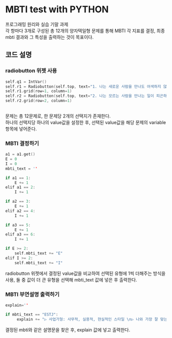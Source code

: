 # MBTI test with PYTHON
프로그래밍 원리와 실습 기말 과제      
각 항마다 3개로 구성된 총 12개의 양자택일형 문제를 통해 MBTI 각 지표를 결정, 최종 mbti 결과와 그 특성을 출력하는 것이 목표이다.
## 코드 설명
### radiobutton 위젯 사용
```c
self.q1 = IntVar()
self.r1 = Radiobutton(self.top, text="1. 나는 새로운 사람을 만나도 어색하지 않다.", variable=self.q1, value=1)
self.r1.grid(row=1, column=1)
self.r2 = Radiobutton(self.top, text="2. 나는 모르는 사람을 만나는 일이 피곤하다.", variable=self.q1, value=2)
self.r2.grid(row=2, column=1) 
 
```
문제는 총 12문제로, 한 문제당 2개의 선택지가 존재한다.     
하나의 선택지당 하나의 value값을 설정한 후, 선택된 value값을 해당 문제의 variable항목에 넣어준다.

### MBTI 결정하기
```c
a1 = a1.get()
E = 0
I = 0
mbti_text = ''

if a1 == 1:
    E += 1
elif a1 == 2:
    I += 1

if a2 == 3:
    E += 1
elif a2 == 4:
    I += 1

if a3 == 5:
    E += 1
elif a3 == 6:
    I += 1

if E >= 2:
    self.mbti_text += "E"
elif I >= 2:
    self.mbti_text += "I"
```      
radiobutton 위젯에서 결정된 value값을 비교하여 선택된 유형에 1씩 더해주는 방식을 사용, 둘 중 값이 더 큰 유형을 선택해 mbti_text 값에 넣은 후 출력한다.

### MBTI 부연설명 출력하기
```c
explain=''

if mbti_text == "ESTJ":
     explain += "▷ 사업가형: 사무적, 실용적, 현실적인 스타일 \n▷ 나와 가장 잘 맞는 MBTI는?: INFP \n▷ 나와 가장 잘 안맞는 MBTI는?: INFJ"
```           
결정된 mbti와 같은 설명문을 찾은 후, explain 값에 넣고 출력한다.
